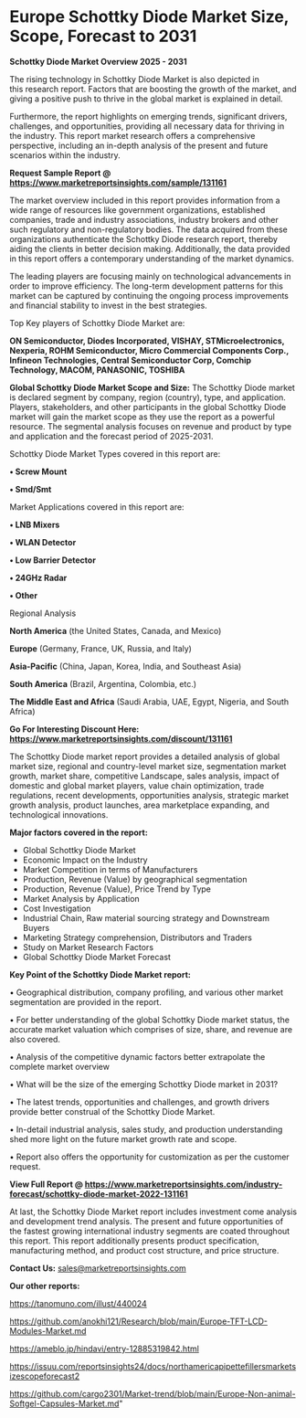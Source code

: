 # Europe Schottky Diode Market Size, Scope, Forecast to 2031

<Strong> Schottky Diode Market Overview 2025 - 2031</strong>

The rising technology in Schottky Diode Market is also depicted in this research report. Factors that are boosting the growth of the market, and giving a positive push to thrive in the global market is explained in detail.

Furthermore, the report highlights on emerging trends, significant drivers, challenges, and opportunities, providing all necessary data for thriving in the industry. This report market research offers a comprehensive perspective, including an in-depth analysis of the present and future scenarios within the industry.

<strong>Request Sample Report @ <a href=https://www.marketreportsinsights.com/sample/131161>https://www.marketreportsinsights.com/sample/131161</a></strong>

The market overview included in this report provides information from a wide range of resources like government organizations, established companies, trade and industry associations, industry brokers and other such regulatory and non-regulatory bodies. The data acquired from these organizations authenticate the Schottky Diode research report, thereby aiding the clients in better decision making. Additionally, the data provided in this report offers a contemporary understanding of the market dynamics.

The leading players are focusing mainly on technological advancements in order to improve efficiency. The long-term development patterns for this market can be captured by continuing the ongoing process improvements and financial stability to invest in the best strategies.

Top Key players of Schottky Diode Market are:

<strong>ON Semiconductor, Diodes Incorporated, VISHAY, STMicroelectronics, Nexperia, ROHM Semiconductor, Micro Commercial Components Corp., Infineon Technologies, Central Semiconductor Corp, Comchip Technology, MACOM, PANASONIC, TOSHIBA</strong>

<strong><b>Global Schottky Diode Market Scope and Size:</b></strong>
The Schottky Diode market is declared segment by company, region (country), type, and application. Players, stakeholders, and other participants in the global Schottky Diode market will gain the market scope as they use the report as a powerful resource. The segmental analysis focuses on revenue and product by type and application and the forecast period of 2025-2031.

Schottky Diode Market Types covered in this report are:

<strong>• Screw Mount

• Smd/Smt</strong>

Market Applications covered in this report are:

<strong>• LNB Mixers

• WLAN Detector

• Low Barrier Detector

• 24GHz Radar

• Other</strong> 

Regional Analysis

<strong>North America</strong> (the United States, Canada, and Mexico)

<strong>Europe</strong> (Germany, France, UK, Russia, and Italy)

<strong>Asia-Pacific</strong> (China, Japan, Korea, India, and Southeast Asia)

<strong>South America</strong> (Brazil, Argentina, Colombia, etc.)

<strong>The Middle East and Africa</strong> (Saudi Arabia, UAE, Egypt, Nigeria, and South Africa)

<strong>Go For Interesting Discount Here: <a href=https://www.marketreportsinsights.com/discount/131161>https://www.marketreportsinsights.com/discount/131161</a></strong>

The Schottky Diode market report provides a detailed analysis of global market size, regional and country-level market size, segmentation market growth, market share, competitive Landscape, sales analysis, impact of domestic and global market players, value chain optimization, trade regulations, recent developments, opportunities analysis, strategic market growth analysis, product launches, area marketplace expanding, and technological innovations.

<strong><b>Major factors covered in the report:</b></strong>
<ul>
  <li>Global Schottky Diode Market </li>
  <li>Economic Impact on the Industry</li>
  <li>Market Competition in terms of Manufacturers</li>
  <li>Production, Revenue (Value) by geographical segmentation</li>
  <li>Production, Revenue (Value), Price Trend by Type</li>
  <li>Market Analysis by Application</li>
  <li>Cost Investigation</li>
  <li>Industrial Chain, Raw material sourcing strategy and Downstream Buyers</li>
  <li>Marketing Strategy comprehension, Distributors and Traders</li>
  <li>Study on Market Research Factors</li>
  <li>Global Schottky Diode Market Forecast</li>
</ul>

<strong><b>Key Point of the Schottky Diode Market report:</b></strong>

• Geographical distribution, company profiling, and various other market segmentation are provided in the report.

• For better understanding of the global Schottky Diode market status, the accurate market valuation which comprises of size, share, and revenue are also covered.

• Analysis of the competitive dynamic factors better extrapolate the complete market overview

• What will be the size of the emerging Schottky Diode market in 2031?

• The latest trends, opportunities and challenges, and growth drivers provide better construal of the Schottky Diode Market.

• In-detail industrial analysis, sales study, and production understanding shed more light on the future market growth rate and scope.

• Report also offers the opportunity for customization as per the customer request.

<strong><b>View Full Report @ <a href=https://www.marketreportsinsights.com/industry-forecast/schottky-diode-market-2022-131161>https://www.marketreportsinsights.com/industry-forecast/schottky-diode-market-2022-131161</a></b></strong>


At last, the Schottky Diode Market report includes investment come analysis and development trend analysis. The present and future opportunities of the fastest growing international industry segments are coated throughout this report. This report additionally presents product specification, manufacturing method, and product cost structure, and price structure.

<strong>Contact Us:</strong>
sales@marketreportsinsights.com

<strong>Our other reports:</strong>

<a href=https://tanomuno.com/illust/440024>https://tanomuno.com/illust/440024</a>

<a href=https://github.com/anokhi121/Research/blob/main/Europe-TFT-LCD-Modules-Market.md>https://github.com/anokhi121/Research/blob/main/Europe-TFT-LCD-Modules-Market.md</a>

<a href=https://ameblo.jp/hindavi/entry-12885319842.html>https://ameblo.jp/hindavi/entry-12885319842.html</a>

<a href=https://issuu.com/reportsinsights24/docs/northamericapipettefillersmarketsizescopeforecast2>https://issuu.com/reportsinsights24/docs/northamericapipettefillersmarketsizescopeforecast2</a>

<a href=https://github.com/cargo2301/Market-trend/blob/main/Europe-Non-animal-Softgel-Capsules-Market.md>https://github.com/cargo2301/Market-trend/blob/main/Europe-Non-animal-Softgel-Capsules-Market.md</a>"
